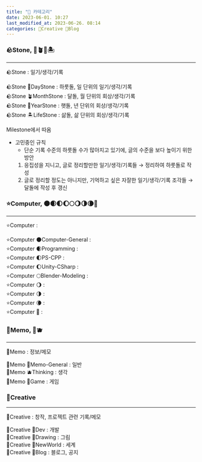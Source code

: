 ```yaml
---
title: "📘 카테고리"
date: 2023-06-01. 10:27
last_modified_at: 2023-06-26. 08:14
categories: 🔖Creative 📘Blog
---
```


### 🪨Stone, 🌱🪴🌴🏝️

---

🪨Stone : 일기/생각/기록  

🪨Stone 🌱DayStone : 하룻돌, 일 단위의 일기/생각/기록  
🪨Stone 🪴MonthStone : 달돌, 월 단위의 회상/생각/기록  
🪨Stone 🌴YearStone : 햇돌, 년 단위의 회상/생각/기록  
🪨Stone 🏝️LifeStone : 삶돌, 삶 단위의 회상/생각/기록  

Milestone에서 따옴  

- 고민중인 규칙
  - 단순 기록 수준의 하룻돌 수가 많아지고 있기에, 글의 수준을 보다 높이기 위한 방안
  1. 응집성을 지니고, 글로 정리할만한 일기/생각/기록들 → 정리하여 하룻돌로 작성
  2. 글로 정리할 정도는 아니지만, 기억하고 싶은 자잘한 일기/생각/기록 조각들 → 달돌에 작성 후 갱신

### ⭐Computer, 🌑🌒🌓🌔🌕🌖🌗🌘🌚

---

⭐Computer :  

⭐Computer 🌑Computer-General :  
⭐Computer 🌒Programming :  
⭐Computer 🌓PS-CPP :  
⭐Computer 🌔Unity-CSharp :  
⭐Computer 🌕Blender-Modeling :  
⭐Computer 🌖 :  
⭐Computer 🌗 :  
⭐Computer 🌘 :  
⭐Computer 🌚 :  

### 🌳Memo, 🥑🫐

---

🌳Memo : 정보/메모  

🌳Memo 🥑Memo-General : 일반  
🌳Memo 🫐Thinking : 생각  
🌳Memo 🍋Game : 게임  

### 🔖Creative

---

🔖Creative : 창작, 프로젝트 관련 기록/메모

🔖Creative 📕Dev : 개발  
🔖Creative 📙Drawing : 그림  
🔖Creative 📗NewWorld : 세계  
🔖Creative 📘Blog : 블로그, 공지  
